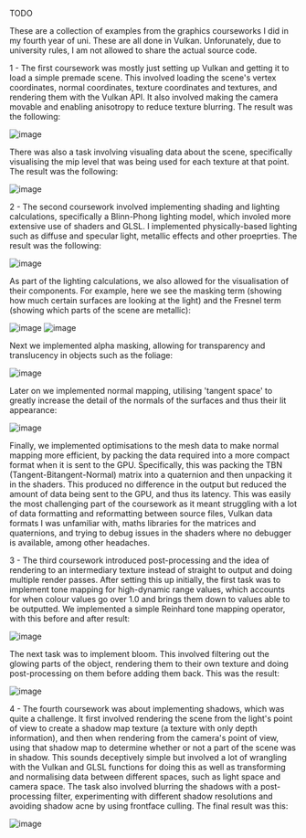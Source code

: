 TODO

These are a collection of examples from the graphics courseworks I did in my fourth year of uni. These are all done in Vulkan.
Unforunately, due to university rules, I am not allowed to share the actual source code.

1 - The first coursework was mostly just setting up Vulkan and getting it to load a simple premade scene. This involved loading the scene's vertex coordinates, normal coordinates, texture coordinates and textures, and rendering them with the Vulkan API. It also involved making the camera movable and enabling anisotropy to reduce texture blurring. The result was the following: 

![image](https://github.com/Nebula-Dragon/Portfolio/assets/57454635/92a7c12a-a75f-457b-bce4-de7ef081e418)

There was also a task involving visualing data about the scene, specifically visualising the mip level that was being used for each texture at that point. The result was the following:

![image](https://github.com/Nebula-Dragon/Portfolio/assets/57454635/c9e8f59d-7faa-4899-8061-bab2794da15a)

2 - The second coursework involved implementing shading and lighting calculations, specifically a Blinn-Phong lighting model, which involed more extensive use of shaders and GLSL. I implemented physically-based lighting such as diffuse and specular light, metallic effects and other proeprties. The result was the following:

![image](https://github.com/Nebula-Dragon/Portfolio/assets/57454635/02af894b-cec2-415a-9f23-5ae227263316)

As part of the lighting calculations, we also allowed for the visualisation of their components. For example, here we see the masking term (showing how much certain surfaces are looking at the light) and the Fresnel term (showing which parts of the scene are metallic):

![image](https://github.com/Nebula-Dragon/Portfolio/assets/57454635/3198c484-720a-44b5-ba07-afb95cea1b44)
![image](https://github.com/Nebula-Dragon/Portfolio/assets/57454635/8d6b79c8-a3c1-461e-a8e4-5930531d0815)

Next we implemented alpha masking, allowing for transparency and translucency in objects such as the foliage:

![image](https://github.com/Nebula-Dragon/Portfolio/assets/57454635/dcd52035-b229-4f53-8cc9-1e7eb3112b2a)

Later on we implemented normal mapping, utilising 'tangent space' to greatly increase the detail of the normals of the surfaces and thus their lit appearance:

![image](https://github.com/Nebula-Dragon/Portfolio/assets/57454635/aa180074-ebd2-4f02-9d3d-88345af01c03)

Finally, we implemented optimisations to the mesh data to make normal mapping more efficient, by packing the data required into a more compact format when it is sent to the GPU. Specifically, this was packing the TBN (Tangent-Bitangent-Normal) matrix into a quaternion and then unpacking it in the shaders. This produced no difference in the output but reduced the amount of data being sent to the GPU, and thus its latency. This was easily the most challenging part of the coursework as it meant struggling with a lot of data formatting and reformatting between source files, Vulkan data formats I was unfamiliar with, maths libraries for the matrices and quaternions, and trying to debug issues in the shaders where no debugger is available, among other headaches.

3 - The third coursework introduced post-processing and the idea of rendering to an intermediary texture instead of straight to output and doing multiple render passes. After setting this up initially, the first task was to implement tone mapping for high-dynamic range values, which accounts for when colour values go over 1.0 and brings them down to values able to be outputted. We implemented a simple Reinhard tone mapping operator, with this before and after result:

![image](https://github.com/Nebula-Dragon/Portfolio/assets/57454635/063db20a-01a3-4d4a-89cc-83e08e647c63)

The next task was to implement bloom. This involved filtering out the glowing parts of the object, rendering them to their own texture and doing post-processing on them before adding them back. This was the result:

![image](https://github.com/Nebula-Dragon/Portfolio/assets/57454635/4eb66427-ff34-441e-a634-aa42cc7f6025)

4 - The fourth coursework was about implementing shadows, which was quite a challenge. It first involved rendering the scene from the light's point of view to create a shadow map texture (a texture with only depth information), and then when rendering from the camera's point of view, using that shadow map to determine whether or not a part of the scene was in shadow. This sounds deceptively simple but involved a lot of wrangling with the Vulkan and GLSL functions for doing this as well as transforming and normalising data between different spaces, such as light space and camera space. The task also involved blurring the shadows with a post-processing filter, experimenting with different shadow resolutions and avoiding shadow acne by using frontface culling. The final result was this:

![image](https://github.com/Nebula-Dragon/Portfolio/assets/57454635/5bf69b87-4a42-4cf2-aff6-416e2d77d15f)

